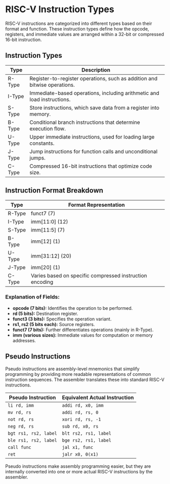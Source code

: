 # RISC-V Instruction Types

RISC-V instructions are categorized into different types based on their format and function. These instruction types define how the opcode, registers, and immediate values are arranged within a 32-bit or compressed 16-bit instruction.

## Instruction Types

| Type | Description |
|------|-------------|
| R-Type | Register-to-register operations, such as addition and bitwise operations. |
| I-Type | Immediate-based operations, including arithmetic and load instructions. |
| S-Type | Store instructions, which save data from a register into memory. |
| B-Type | Conditional branch instructions that determine execution flow. |
| U-Type | Upper immediate instructions, used for loading large constants. |
| J-Type | Jump instructions for function calls and unconditional jumps. |
| C-Type | Compressed 16-bit instructions that optimize code size. |

## Instruction Format Breakdown

| Type | Format Representation |
|------|------------------------|
| R-Type | funct7 (7) | rs2 (5) | rs1 (5) | funct3 (3) | rd (5) | opcode (7) |
| I-Type | imm[11:0] (12) | rs1 (5) | funct3 (3) | rd (5) | opcode (7) |
| S-Type | imm[11:5] (7) | rs2 (5) | rs1 (5) | funct3 (3) | imm[4:0] (5) | opcode (7) |
| B-Type | imm[12] (1) | imm[10:5] (6) | rs2 (5) | rs1 (5) | funct3 (3) | imm[4:1] (4) | imm[11] (1) | opcode (7) |
| U-Type | imm[31:12] (20) | rd (5) | opcode (7) |
| J-Type | imm[20] (1) | imm[10:1] (10) | imm[11] (1) | imm[19:12] (8) | rd (5) | opcode (7) |
| C-Type | Varies based on specific compressed instruction encoding |

### Explanation of Fields:
- **opcode (7 bits):** Identifies the operation to be performed.
- **rd (5 bits):** Destination register.
- **funct3 (3 bits):** Specifies the operation variant.
- **rs1, rs2 (5 bits each):** Source registers.
- **funct7 (7 bits):** Further differentiates operations (mainly in R-Type).
- **imm (various sizes):** Immediate values for computation or memory addresses.

## Pseudo Instructions

Pseudo instructions are assembly-level mnemonics that simplify programming by providing more readable representations of common instruction sequences. The assembler translates these into standard RISC-V instructions.

| Pseudo Instruction | Equivalent Actual Instruction |
|--------------------|-----------------------------|
| `li rd, imm` | `addi rd, x0, imm` |
| `mv rd, rs` | `addi rd, rs, 0` |
| `not rd, rs` | `xori rd, rs, -1` |
| `neg rd, rs` | `sub rd, x0, rs` |
| `bgt rs1, rs2, label` | `blt rs2, rs1, label` |
| `ble rs1, rs2, label` | `bge rs2, rs1, label` |
| `call func` | `jal x1, func` |
| `ret` | `jalr x0, 0(x1)` |

Pseudo instructions make assembly programming easier, but they are internally converted into one or more actual RISC-V instructions by the assembler.

